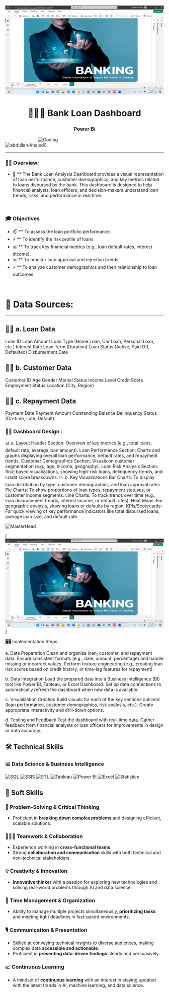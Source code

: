 ![MasterHead](https://github.com/mohamedeways/Bank-Loan/blob/main/Screens/Screenshot%20(162).png)
<h1 align="center">💪🏦💸 Bank Loan Dashboard</h1>
<h3 align="center">Power Bi</h3>

<img align="right" alt="Coding" width="400" src="https://img.freepik.com/free-photo/front-view-finance-business-elements-assortment_23-2148793759.jpg" />

<p align="left"> 
  <img src="https://komarev.com/ghpvc/?username=abdullah-khaled0&label=Profile%20views&color=0e75b6&style=flat" alt="abdullah-khaled0" /> 
</p>

---

### 👨‍💻 Overview:
  
- 💬 ** The Bank Loan Analysis Dashboard provides a visual representation of loan performance, customer demographics, and key metrics related to loans disbursed by the bank. This dashboard is designed to help financial analysts, loan officers, and decision-makers understand loan trends, risks, and performance in real time.



<br>

### 🎓 Objectives
- 📫 ** To assess the loan portfolio performance.
- ⚡ ** To identify the risk profile of loans
- 📊 ** To track key financial metrics (e.g., loan default rates, interest income).
- 📊 ** To monitor loan approval and rejection trends.
- ⚡ ** To analyze customer demographics and their relationship to loan outcomes.
<br>

# 💼  Data Sources: 
---

## 🧑‍💻 a. Loan Data
Loan ID
Loan Amount
Loan Type (Home Loan, Car Loan, Personal Loan, etc.)
Interest Rate
Loan Term (Duration)
Loan Status (Active, Paid Off, Defaulted)
Disbursement Date
## 🧑‍💻 b. Customer Data
Customer ID
Age
Gender
Marital Status
Income Level
Credit Score
Employment Status
Location (City, Region)
## 🧑‍💻 c. Repayment Data
Payment Date
Payment Amount
Outstanding Balance
Delinquency Status (On-time, Late, Default)

### 👨‍💻  Dashboard Design :

📊  a. Layout
Header Section: Overview of key metrics (e.g., total loans, default rate, average loan amount).
Loan Performance Section: Charts and graphs displaying overall loan performance, default rates, and repayment trends.
Customer Demographics Section: Visuals on customer segmentation (e.g., age, income, geography).
Loan Risk Analysis Section: Risk-based visualizations, showing high-risk loans, delinquency trends, and credit score breakdowns.
📉 b. Key Visualizations
Bar Charts: To display loan distribution by type, customer demographics, and loan approval rates.
Pie Charts: To show proportions of loan types, repayment statuses, or customer income segments.
Line Charts: To track trends over time (e.g., loan disbursement trends, interest income, or default rates).
Heat Maps: For geographic analysis, showing loans or defaults by region.
KPIs/Scorecards: For quick viewing of key performance indicators like total disbursed loans, average loan size, and default rate.

![MasterHead]([https://github.com/mohamedeways/Bank-Loan/blob/main/Screens/Screenshot%20(162).png](https://github.com/mohamedeways/Bank-Loan/blob/main/Screens/Screenshot%20(163).png))

[![Customer Segmentation Based on RFM](https://github.com/mohamedeways/Bank-Loan/blob/main/Screens/Screenshot%20(162).png)]  


🖥️🖥️ Implementation Steps:

a. Data Preparation
Clean and organize loan, customer, and repayment data.
Ensure consistent formats (e.g., date, amount, percentage) and handle missing or incorrect values.
Perform feature engineering (e.g., creating loan risk scores based on credit history, or time-lag features for repayment).

b. Data Integration
Load the prepared data into a Business Intelligence (BI) tool like Power BI, Tableau, or Excel Dashboard.
Set up data connections to automatically refresh the dashboard when new data is available.

c. Visualization Creation
Build visuals for each of the key sections outlined (loan performance, customer demographics, risk analysis, etc.).
Create appropriate interactivity and drill-down options.

d. Testing and Feedback
Test the dashboard with real-time data.
Gather feedback from financial analysts or loan officers for improvements in design or data accuracy.

## 🛠️ Technical Skills


### 📊 Data Science & Business Intelligence
![SQL](https://img.shields.io/badge/SQL-4479A1?style=flat&logo=microsoft-sql-server&logoColor=white)
![SSIS](https://img.shields.io/badge/SSIS-FF2C20?style=flat&logo=microsoft&logoColor=white)
![ETL](https://img.shields.io/badge/ETL-FE7A16?style=flat&logo=etl&logoColor=white)
![Tableau](https://img.shields.io/badge/Tableau-E97627?style=flat&logo=tableau&logoColor=white)
![Power BI](https://img.shields.io/badge/Power%20BI-F2C811?style=flat&logo=power-bi&logoColor=white)
![Excel](https://img.shields.io/badge/Excel-217346?style=flat&logo=microsoft-excel&logoColor=white)
![Statistics](https://img.shields.io/badge/Statistics-4B0082?style=flat&logo=statistics&logoColor=white)


## 🌟 Soft Skills

### 🎯 Problem-Solving & Critical Thinking
- Proficient in **breaking down complex problems** and designing efficient, scalable solutions.

### 🧑‍🤝‍🧑 Teamwork & Collaboration
- Experience working in **cross-functional teams**.
- Strong **collaboration and communication** skills with both technical and non-technical stakeholders.

### 💡 Creativity & Innovation
- **Innovative thinker** with a passion for exploring new technologies and solving real-world problems through AI and data science.

### 📅 Time Management & Organization
- Ability to manage multiple projects simultaneously, **prioritizing tasks** and meeting tight deadlines in fast-paced environments.

### 🎙️ Communication & Presentation
- Skilled at conveying technical insights to diverse audiences, making complex data **accessible and actionable**.
- Proficient in **presenting data-driven findings** clearly and persuasively.

### 📈 Continuous Learning
- A mindset of **continuous learning** with an interest in staying updated with the latest trends in AI, machine learning, and data science.
